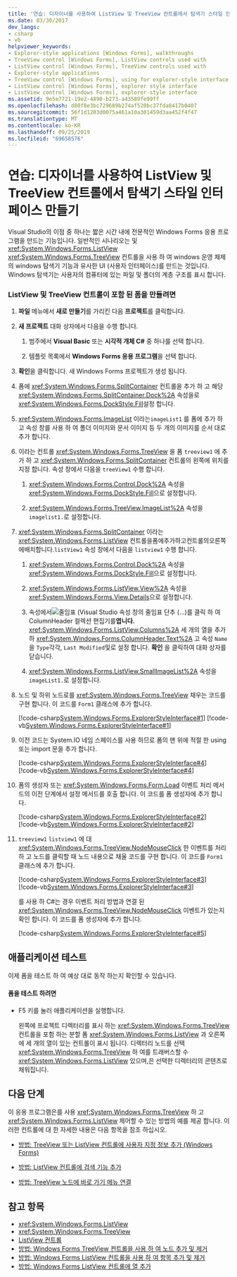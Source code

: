```yaml
---
title: '연습: 디자이너를 사용하여 ListView 및 TreeView 컨트롤에서 탐색기 스타일 인터페이스 만들기'
ms.date: 03/30/2017
dev_langs:
- csharp
- vb
helpviewer_keywords:
- Explorer-style applications [Windows Forms], walkthroughs
- TreeView control [Windows Forms], ListView controls used with
- ListView control [Windows Forms], TreeView controls used with
- Explorer-style applications
- TreeView control [Windows Forms], using for explorer-style interface
- ListView control [Windows Forms], explorer style interface
- ListView control [Windows Forms], explorer-style interface
ms.assetid: 9e5e7721-19e2-4890-b273-a43589fe99ff
ms.openlocfilehash: d80f8e3bc729689b274af520bc37fda8417b0407
ms.sourcegitcommit: 56f1d1203d0075a461a10a301459d3aa452f4f47
ms.translationtype: MT
ms.contentlocale: ko-KR
ms.lasthandoff: 09/25/2019
ms.locfileid: "69658576"
---
```

# <a name="walkthrough-creating-an-explorer-style-interface-with-the-listview-and-treeview-controls-using-the-designer"></a>연습: 디자이너를 사용하여 ListView 및 TreeView 컨트롤에서 탐색기 스타일 인터페이스 만들기

Visual Studio의 이점 중 하나는 짧은 시간 내에 전문적인 Windows Forms 응용 프로그램을 만드는 기능입니다. 일반적인 시나리오는 및 <xref:System.Windows.Forms.ListView> <xref:System.Windows.Forms.TreeView> 컨트롤을 사용 하 여 windows 운영 체제의 windows 탐색기 기능과 유사한 UI (사용자 인터페이스)를 만드는 것입니다. Windows 탐색기는 사용자의 컴퓨터에 있는 파일 및 폴더의 계층 구조를 표시 합니다.

### <a name="to-create-the-form-containing-a-listview-and-treeview-control"></a>ListView 및 TreeView 컨트롤이 포함 된 폼을 만들려면

1. **파일** 메뉴에서 **새로 만들기**를 가리킨 다음 **프로젝트**를 클릭합니다.

2. **새 프로젝트** 대화 상자에서 다음을 수행 합니다.

    1. 범주에서 **Visual Basic** 또는 **시각적 개체 C#** 중 하나를 선택 합니다.

    2. 템플릿 목록에서 **Windows Forms 응용 프로그램**을 선택 합니다.

3. **확인**을 클릭합니다. 새 Windows Forms 프로젝트가 생성 됩니다.

4. 폼에 <xref:System.Windows.Forms.SplitContainer> 컨트롤을 추가 하 고 해당 <xref:System.Windows.Forms.SplitContainer.Dock%2A> 속성을로 <xref:System.Windows.Forms.DockStyle.Fill>설정 합니다.

5. <xref:System.Windows.Forms.ImageList> 이라는`imageList1` 를 폼에 추가 하 고 속성 창를 사용 하 여 폴더 이미지와 문서 이미지 등 두 개의 이미지를 순서 대로 추가 합니다.

6. 이라는 컨트롤 <xref:System.Windows.Forms.TreeView> 을 폼 `treeview1` 에 추가 하 고 <xref:System.Windows.Forms.SplitContainer> 컨트롤의 왼쪽에 위치를 지정 합니다. 속성 창에서 다음을 `treeView1` 수행 합니다.

    1. <xref:System.Windows.Forms.Control.Dock%2A> 속성을 <xref:System.Windows.Forms.DockStyle.Fill>으로 설정합니다.

    2. <xref:System.Windows.Forms.TreeView.ImageList%2A> 속성을 `imagelist1.`로 설정합니다.

7. <xref:System.Windows.Forms.SplitContainer> 이라는 <xref:System.Windows.Forms.ListView> 컨트롤을폼에추가하고컨트롤의오른쪽에배치합니다.`listView1` 속성 창에서 다음을 `listview1` 수행 합니다.

    1. <xref:System.Windows.Forms.Control.Dock%2A> 속성을 <xref:System.Windows.Forms.DockStyle.Fill>으로 설정합니다.

    2. <xref:System.Windows.Forms.ListView.View%2A> 속성을 <xref:System.Windows.Forms.View.Details>으로 설정합니다.

    3. 속성에서![](./media/visual-studio-ellipsis-button.png)줄임표 (Visual Studio 속성 창의 줄임표 단추 (...)를 클릭 하 여 ColumnHeader 컬렉션 편집기를**엽니다.** <xref:System.Windows.Forms.ListView.Columns%2A> 세 개의 열을 추가 하 <xref:System.Windows.Forms.ColumnHeader.Text%2A> 고 속성 `Name`을 `Type`각각, `Last Modified`및로 설정 합니다. **확인** 을 클릭하여 대화 상자를 닫습니다.

    4. <xref:System.Windows.Forms.ListView.SmallImageList%2A> 속성을 `imageList1.`로 설정합니다.

8. 노드 및 하위 노드로를 <xref:System.Windows.Forms.TreeView> 채우는 코드를 구현 합니다. 이 코드를 `Form1` 클래스에 추가 합니다.

     [!code-csharp[System.Windows.Forms.ExplorerStyleInterface#1](~/samples/snippets/csharp/VS_Snippets_Winforms/System.Windows.Forms.ExplorerStyleInterface/CS/Form1.cs#1)]
     [!code-vb[System.Windows.Forms.ExplorerStyleInterface#1](~/samples/snippets/visualbasic/VS_Snippets_Winforms/System.Windows.Forms.ExplorerStyleInterface/VB/Form1.vb#1)]

9. 이전 코드는 System.IO 네임 스페이스를 사용 하므로 폼의 맨 위에 적절 한 using 또는 import 문을 추가 합니다.

     [!code-csharp[System.Windows.Forms.ExplorerStyleInterface#4](~/samples/snippets/csharp/VS_Snippets_Winforms/System.Windows.Forms.ExplorerStyleInterface/CS/Form1.cs#4)]
     [!code-vb[System.Windows.Forms.ExplorerStyleInterface#4](~/samples/snippets/visualbasic/VS_Snippets_Winforms/System.Windows.Forms.ExplorerStyleInterface/VB/Form1.vb#4)]

10. 폼의 생성자 또는 <xref:System.Windows.Forms.Form.Load> 이벤트 처리 메서드의 이전 단계에서 설정 메서드를 호출 합니다. 이 코드를 폼 생성자에 추가 합니다.

     [!code-csharp[System.Windows.Forms.ExplorerStyleInterface#2](~/samples/snippets/csharp/VS_Snippets_Winforms/System.Windows.Forms.ExplorerStyleInterface/CS/Form1.cs#2)]
     [!code-vb[System.Windows.Forms.ExplorerStyleInterface#2](~/samples/snippets/visualbasic/VS_Snippets_Winforms/System.Windows.Forms.ExplorerStyleInterface/VB/Form1.vb#2)]

11. `treeview1` `listview1` 에 대 <xref:System.Windows.Forms.TreeView.NodeMouseClick> 한 이벤트를 처리 하 고 노드를 클릭할 때 노드 내용으로 채울 코드를 구현 합니다. 이 코드를 `Form1` 클래스에 추가 합니다.

     [!code-csharp[System.Windows.Forms.ExplorerStyleInterface#3](~/samples/snippets/csharp/VS_Snippets_Winforms/System.Windows.Forms.ExplorerStyleInterface/CS/Form1.cs#3)]
     [!code-vb[System.Windows.Forms.ExplorerStyleInterface#3](~/samples/snippets/visualbasic/VS_Snippets_Winforms/System.Windows.Forms.ExplorerStyleInterface/VB/Form1.vb#3)]

     를 사용 하 C#는 경우 이벤트 처리 방법과 연결 된 <xref:System.Windows.Forms.TreeView.NodeMouseClick> 이벤트가 있는지 확인 합니다. 이 코드를 폼 생성자에 추가 합니다.

     [!code-csharp[System.Windows.Forms.ExplorerStyleInterface#5](~/samples/snippets/csharp/VS_Snippets_Winforms/System.Windows.Forms.ExplorerStyleInterface/CS/Form1.cs#5)]

## <a name="testing-the-application"></a>애플리케이션 테스트

이제 폼을 테스트 하 여 예상 대로 동작 하는지 확인할 수 있습니다.

#### <a name="to-test-the-form"></a>폼을 테스트 하려면

- F5 키를 눌러 애플리케이션을 실행합니다.

     왼쪽에 프로젝트 디렉터리를 표시 하는 <xref:System.Windows.Forms.TreeView> 컨트롤을 포함 하는 분할 폼 <xref:System.Windows.Forms.ListView> 과 오른쪽에 세 개의 열이 있는 컨트롤이 표시 됩니다. 디렉터리 노드를 선택 <xref:System.Windows.Forms.TreeView> 하 여를 트래버스할 수 <xref:System.Windows.Forms.ListView> 있으며,은 선택한 디렉터리의 콘텐츠로 채워집니다.

## <a name="next-steps"></a>다음 단계

이 응용 프로그램은를 사용 <xref:System.Windows.Forms.TreeView> 하 고 <xref:System.Windows.Forms.ListView> 제어할 수 있는 방법의 예를 제공 합니다. 이러한 컨트롤에 대 한 자세한 내용은 다음 항목을 참조 하십시오.

- [방법: TreeView 또는 ListView 컨트롤에 사용자 지정 정보 추가 (Windows Forms)](add-custom-information-to-a-treeview-or-listview-control-wf.md)

- [방법: ListView 컨트롤에 검색 기능 추가](how-to-add-search-capabilities-to-a-listview-control.md)

- [방법: TreeView 노드에 바로 가기 메뉴 연결](how-to-attach-a-shortcut-menu-to-a-treeview-node.md)

## <a name="see-also"></a>참고 항목

- <xref:System.Windows.Forms.ListView>
- <xref:System.Windows.Forms.TreeView>
- [ListView 컨트롤](listview-control-windows-forms.md)
- [방법: Windows Forms TreeView 컨트롤을 사용 하 여 노드 추가 및 제거](how-to-add-and-remove-nodes-with-the-windows-forms-treeview-control.md)
- [방법: Windows Forms ListView 컨트롤을 사용 하 여 항목 추가 및 제거](how-to-add-and-remove-items-with-the-windows-forms-listview-control.md)
- [방법: Windows Forms ListView 컨트롤에 열 추가](how-to-add-columns-to-the-windows-forms-listview-control.md)
